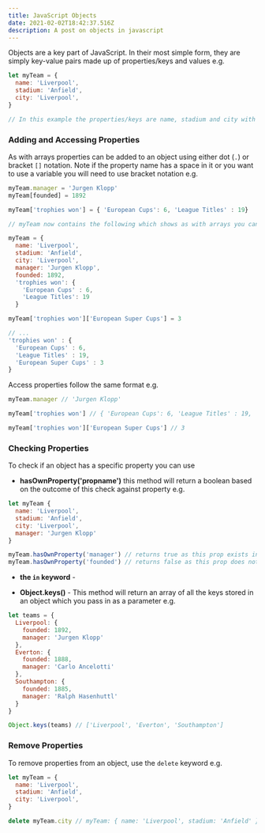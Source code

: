 ```yaml
---
title: JavaScript Objects
date: 2021-02-02T18:42:37.516Z
description: A post on objects in javascript
---
```

Objects are a key part of JavaScript. In their most simple form, they are simply key-value pairs made up of properties/keys and values e.g.

```javascript
let myTeam = {
  name: 'Liverpool',
  stadium: 'Anfield',
  city: 'Liverpool',
}

// In this example the properties/keys are name, stadium and city with Liverpool, Anfield and Liverpool being the values
```

### Adding and Accessing Properties

As with arrays properties can be added to an object using either dot (`.`) or bracket `[]` notation. Note if the property name has a space in it or you want to use a variable you will need to use bracket notation e.g.

```javascript
myTeam.manager = 'Jurgen Klopp'
myTeam[founded] = 1892

myTeam['trophies won'] = { 'European Cups': 6, 'League Titles' : 19}

// myTeam now contains the following which shows as with arrays you can nest objects inside objects

myTeam = {
  name: 'Liverpool',
  stadium: 'Anfield',
  city: 'Liverpool',
  manager: 'Jurgen Klopp',
  founded: 1892,
  'trophies won': {
    'European Cups' : 6,
    'League Titles': 19
  }

myTeam['trophies won']['European Super Cups'] = 3

// ...
'trophies won' : {
  'European Cups' : 6,
  'League Titles' : 19,
  'European Super Cups' : 3
}

```

Access properties follow the same format e.g.

```javascript
myTeam.manager // 'Jurgen Klopp'

myTeam['trophies won'] // { 'European Cups': 6, 'League Titles' : 19, 'European Super Cups' : 3 }

myTeam['trophies won']['European Super Cups'] // 3

```

### Checking Properties

To check if an object has a specific property you can use 
- **hasOwnProperty('propname')** this method will return a boolean based on the outcome of this check against property e.g.

```javascript
let myTeam {
  name: 'Liverpool',
  stadium: 'Anfield',
  city: 'Liverpool',
  manager: 'Jurgen Klopp'
}

myTeam.hasOwnProperty('manager') // returns true as this prop exists in the object
myTeam.hasOwnProperty('founded') // returns false as this prop does not exist in the object
```

- **the `in` keyword** - 

- **Object.keys()** - This method will return an array of all the keys stored in an object which you pass in as a parameter e.g. 

```javascript
let teams = {
  Liverpool: {
    founded: 1892,
    manager: 'Jurgen Klopp'
  },
  Everton: {
    founded: 1888,
    manager: 'Carlo Ancelotti'
  },
  Southampton: {
    founded: 1885,
    manager: 'Ralph Hasenhuttl'
  }
}

Object.keys(teams) // ['Liverpool', 'Everton', 'Southampton']
```

### Remove Properties

To remove properties from an object, use the `delete` keyword e.g.

```javascript
let myTeam = {
  name: 'Liverpool',
  stadium: 'Anfield',
  city: 'Liverpool',
}

delete myTeam.city // myTeam: { name: 'Liverpool', stadium: 'Anfield' }
```